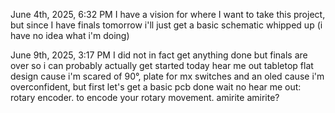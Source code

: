June 4th, 2025, 6:32 PM
I have a vision for where I want to take this project, but since I have finals tomorrow i'll just get a basic schematic whipped up (i have no idea what i'm doing)

June 9th, 2025, 3:17 PM
I did not in fact get anything done but finals are over so i can probably actually get started today
hear me out tabletop flat design cause i'm scared of 90°, plate for mx switches and an oled cause i'm overconfident, but first let's get a basic pcb done
wait no hear me out: rotary encoder. to encode your rotary movement. amirite amirite?
